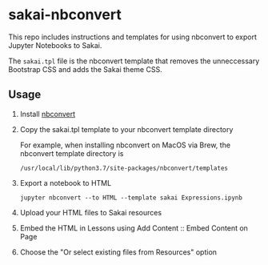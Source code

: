 # sakai-nbconvert

This repo includes instructions and templates for using nbconvert to export Jupyter Notebooks to Sakai.

The `sakai.tpl` file is the nbconvert template that removes the unneccessary Bootstrap CSS and adds the Sakai theme CSS.

## Usage

1. Install [nbconvert](https://nbconvert.readthedocs.io/en/latest/)
1. Copy the sakai.tpl template to your nbconvert template directory

    For example, when installing nbconvert on MacOS via Brew, the nbconvert template directory is

    `/usr/local/lib/python3.7/site-packages/nbconvert/templates`

1. Export a notebook to HTML

    `jupyter nbconvert --to HTML --template sakai Expressions.ipynb`

1. Upload your HTML files to Sakai resources
1. Embed the HTML in Lessons using Add Content :: Embed Content on Page
1. Choose the "Or select existing files from Resources" option